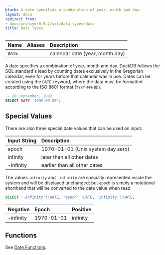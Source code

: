 ```yaml
---
blurb: A date specifies a combination of year, month and day.
layout: docu
redirect_from:
- docs/archive/0.9.2/sql/data_types/date
title: Date Types
---
```


<div class="narrow_table"></div>

| Name   | Aliases | Description                     |
|:-------|:--------|:--------------------------------|
| `DATE` |         | calendar date (year, month day) |

A date specifies a combination of year, month and day. DuckDB follows the SQL standard's lead by counting dates exclusively in the Gregorian calendar, even for years before that calendar was in use. Dates can be created using the `DATE` keyword, where the data must be formatted according to the ISO 8601 format (`YYYY-MM-DD`).

```sql
-- 20 September, 1992
SELECT DATE '1992-09-20';
```

## Special Values

There are also three special date values that can be used on input:

<div class="narrow_table"></div>

| Input String | Description                       |
|:-------------|:----------------------------------|
| epoch	       | 1970-01-01 (Unix system day zero) |
| infinity	   | later than all other dates        |
| -infinity	   | earlier than all other dates      |

The values `infinity` and `-infinity` are specially represented inside the system and will be displayed unchanged; 
but `epoch` is simply a notational shorthand that will be converted to the date value when read.

```sql
SELECT '-infinity'::DATE, 'epoch'::DATE, 'infinity'::DATE;
```

<div class="narrow_table"></div>

| Negative  | Epoch      | Positive |
|:----------|:-----------|:---------|
| -infinity | 1970-01-01 | infinity |

## Functions

See [Date Functions](../../sql/functions/date).
